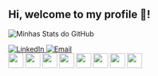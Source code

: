 ## Hi, welcome to my profile 👋!

  ![Minhas Stats do GitHub](https://github-readme-stats.vercel.app/api?username=muorts&show_icons=true&theme=dracula)

<div> 
    <a href="www.linkedin.com/in/murilo-ortega-67387b364" target="_blank">
    <img src="https://img.shields.io/badge/LinkedIn-0077B5?style=for-the-badge&logo=linkedin&logoColor=white" alt="LinkedIn">
  </a>
  <a href="mailto:muortegapereira.07@gmaul.com" target="_blank">
    <img src="https://img.shields.io/badge/Email-D14836?style=for-the-badge&logo=gmail&logoColor=white" alt="Email">
  </a>
  <br>
</div>


<div>
  <img src="https://upload.wikimedia.org/wikipedia/commons/thumb/9/99/Unofficial_JavaScript_logo_2.svg/1200px-Unofficial_JavaScript_logo_2.svg.png" width="30" height="30">
  <img src="https://upload.wikimedia.org/wikipedia/commons/thumb/f/f5/Typescript.svg/1200px-Typescript.svg.png" width="30 height="30"">
  <img src="https://www.aptechsp.com.br/wp-content/uploads/2015/04/linguagem-C.png" width = "30" height="30">
  <img src="https://www.freeiconspng.com/thumbs/sql-server-icon-png/sql-server-icon-png-29.png" width="30" height="30">
  <img src="https://images.icon-icons.com/171/PNG/512/html5_23329.png" width="30" height="30">
  <img src="https://upload.wikimedia.org/wikipedia/commons/thumb/c/c3/Python-logo-notext.svg/1200px-Python-logo-notext.svg.png" width="30" height="30">
  <img src="https://www.shareicon.net/data/512x512/2015/09/11/99371_javascript_512x512.png" width="30" height="30">
  <img src="https://upload.wikimedia.org/wikipedia/commons/thumb/a/a7/React-icon.svg/250px-React-icon.svg.png" width="30" height="30">
</div>
<!--
**muorts/muorts** is a ✨ _special_ ✨ repository because its `README.md` (this file) appears on your GitHub profile.

